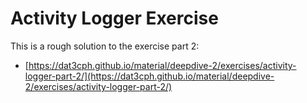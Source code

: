 # Activity Logger Exercise

This is a rough solution to the exercise part 2: 

- [https://dat3cph.github.io/material/deepdive-2/exercises/activity-logger-part-2/](https://dat3cph.github.io/material/deepdive-2/exercises/activity-logger-part-2/)

